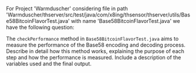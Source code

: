 For Project 'Warmduscher' considering file in path 'Warmduscher/thserver/src/test/java/com/x8ing/thsensor/thserver/utils/Base58BitcoinFlavorTest.java' with name 'Base58BitcoinFlavorTest.java' we have the following question: 

The `checkPerformance` method in `Base58BitcoinFlavorTest.java` aims to measure the performance of the Base58 encoding and decoding process. Describe in detail how this method works, explaining the purpose of each step and how the performance is measured. Include a description of the variables used and the final output.